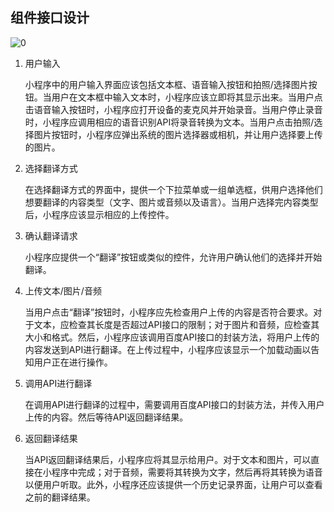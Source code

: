 ## 组件接口设计

![0](C:\Users\chen\Desktop\0.png)

1. 用户输入

   小程序中的用户输入界面应该包括文本框、语音输入按钮和拍照/选择图片按钮。当用户在文本框中输入文本时，小程序应该立即将其显示出来。当用户点击语音输入按钮时，小程序应打开设备的麦克风并开始录音。当用户停止录音时，小程序应调用相应的语音识别API将录音转换为文本。当用户点击拍照/选择图片按钮时，小程序应弹出系统的图片选择器或相机，并让用户选择要上传的图片。

2. 选择翻译方式

   在选择翻译方式的界面中，提供一个下拉菜单或一组单选框，供用户选择他们想要翻译的内容类型（文字、图片或音频以及语言）。当用户选择完内容类型后，小程序应该显示相应的上传控件。

3. 确认翻译请求

   小程序应提供一个“翻译”按钮或类似的控件，允许用户确认他们的选择并开始翻译。

4. 上传文本/图片/音频

   当用户点击“翻译”按钮时，小程序应先检查用户上传的内容是否符合要求。对于文本，应检查其长度是否超过API接口的限制；对于图片和音频，应检查其大小和格式。然后，小程序应该调用百度API接口的封装方法，将用户上传的内容发送到API进行翻译。在上传过程中，小程序应该显示一个加载动画以告知用户正在进行操作。

5. 调用API进行翻译

   在调用API进行翻译的过程中，需要调用百度API接口的封装方法，并传入用户上传的内容。然后等待API返回翻译结果。

6. 返回翻译结果

   当API返回翻译结果后，小程序应将其显示给用户。对于文本和图片，可以直接在小程序中完成；对于音频，需要将其转换为文字，然后再将其转换为语音以便用户听取。此外，小程序还应该提供一个历史记录界面，让用户可以查看之前的翻译结果。